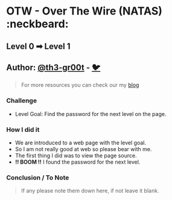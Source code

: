 # OTW - Over The Wire (NATAS) :neckbeard:

## Level 0 ➡ Level 1
## Author: [@th3-gr00t](https://th33-gr00t.tk/) -  [:bird:](https://twitter.com/th3_gr00t/)

> For more resources you can check our my [blog](https://th33gr00t.blogspot.com/)

### Challenge

- Level Goal: Find the password for the next level on the page.

### How I did it

- We are introduced to a web page with the level goal.
- So I am not really good at web so please bear with me.
- The first thing I did was to view the page source.
- **!! BOOM !!** I found the password for the next level.

### Conclusion / To Note

> If any please note them down here, if not leave it blank. 
